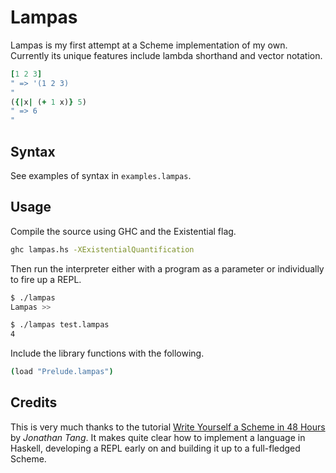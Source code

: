 Lampas
======
Lampas is my first attempt at a Scheme implementation of my own. Currently its unique features include lambda shorthand and vector notation.

```ruby
[1 2 3]
" => '(1 2 3)
"
({|x| (+ 1 x)} 5)
" => 6
"
```

Syntax
------
See examples of syntax in `examples.lampas`.

Usage
-----
Compile the source using GHC and the Existential flag.

```sh
ghc lampas.hs -XExistentialQuantification
```

Then run the interpreter either with a program as a parameter or individually to fire up a REPL.

```sh
$ ./lampas
Lampas >>
```

```sh
$ ./lampas test.lampas
4
```

Include the library functions with the following.

```sh
(load "Prelude.lampas")
```

Credits
-------
This is very much thanks to the tutorial [Write Yourself a Scheme in 48 Hours](http://en.wikibooks.org/wiki/Write_Yourself_a_Scheme_in_48_Hours) by *Jonathan Tang*. It makes quite clear how to implement a language in Haskell, developing a REPL early on and building it up to a full-fledged Scheme.